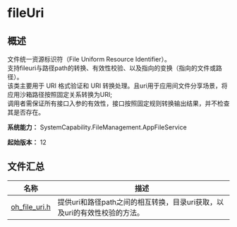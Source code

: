 # fileUri

## 概述

文件统一资源标识符（File Uniform Resource Identifier）。<br> 支持fileuri与路径path的转换、有效性校验、以及指向的变换（指向的文件或路径）。<br> 该类主要用于 URI 格式验证和 URI 转换处理。且uri用于应用间文件分享场景，将应用沙箱路径按照固定关系转换为URI;<br> 调用者需保证所有接口入参的有效性，接口按照固定规则转换输出结果，并不检查其是否存在。

**系统能力：** SystemCapability.FileManagement.AppFileService

**起始版本：** 12
## 文件汇总

| 名称 | 描述 |
| -- | -- |
| [oh_file_uri.h](capi-oh-file-uri-h.md) | 提供uri和路径path之间的相互转换，目录uri获取，以及uri的有效性校验的方法。 |
